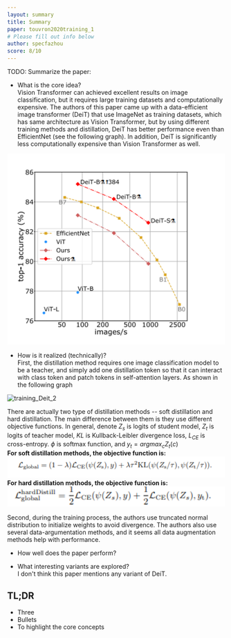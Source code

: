 ```yaml
---
layout: summary
title: Summary
paper: touvron2020training_1
# Please fill out info below
author: specfazhou
score: 8/10
---
```


TODO: Summarize the paper:
* What is the core idea?  <br/>
Vision Transformer can achieved excellent results on image classification, but it requires large training datasets and computationally expensive. The authors of this paper came up with a data-efficient image transformer (DeiT) that use ImageNet as training datasets, which has same architecture as Vision Transformer, but by using different training methods and distillation, DeiT has better performance even than EfficientNet (see the following graph). In addition, DeiT is significantly less computationally expensive than Vision Transformer as well. 

<img width = 600 alt = "training_Deit_1" src = "training_Deit_1.png">

* How is it realized (technically)? <br/>
First, the distillation method requires one image classification model to be a teacher, and simply add one distillation token so that it can interact with class token and patch tokens in self-attention layers. As shown in the following graph <br/>
<image width = 300 alt = "training_Deit_2" src = "training_Deit_2.png">

There are actually two type of distillation methods -- soft distillation and hard distillation. The main difference between them is they use different objective functions.
  In general, denote $Z_s$ is logits of student model, $Z_t$ is logits of teacher model, $KL$ is Kullback-Leibler divergence loss, $L_{CE}$ is cross-entropy. $\phi$ is softmax function, and $y_{t} = argmax_{c} Z_{t} (c)$ <br/>
  **For soft distillation methods, the objective function is:** <br/>
  <img width = 600 alt = "training_Deit_3" src = "training_Deit_3.png"> <br/>
  **For hard distillation methods, the objective function is:** <br/>
  <img width = 600 alt = "training_Deit_4" src = "training_Deit_4.png"> <br/>
  
Second, during the training process, the authors use truncated normal distribution to initialize weights to avoid divergence. The authors also use several data-argumentation methods, and it seems all data augmentation methods help with performance.   
  
* How well does the paper perform?<br/>
  
  
  
* What interesting variants are explored?<br/>
  I don't think this paper mentions any variant of DeiT. 

## TL;DR
* Three
* Bullets
* To highlight the core concepts
  
